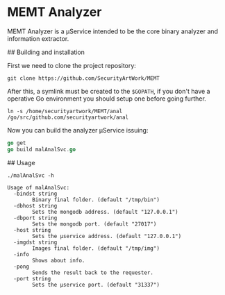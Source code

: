 # MEMT Analyzer

MEMT Analyzer is a μService intended to be the core binary analyzer and information extractor.

## Building and installation

First we need to clone the project repository:

`git clone https://github.com/SecurityArtWork/MEMT`

After this, a symlink must be created to the `$GOPATH`, if you don't have a operative Go environment you should setup one before going further.

`ln -s /home/securityartwork/MEMT/anal /go/src/github.com/securityartwork/anal`

Now you can build the analyzer μService issuing:


```go
go get
go build malAnalSvc.go
```


## Usage

```
./malAnalSvc -h

Usage of malAnalSvc:
  -bindst string
        Binary final folder. (default "/tmp/bin")
  -dbhost string
        Sets the mongodb address. (default "127.0.0.1")
  -dbport string
        Sets the mongodb port. (default "27017")
  -host string
        Sets the μservice address. (default "127.0.0.1")
  -imgdst string
        Images final folder. (default "/tmp/img")
  -info
        Shows about info.
  -pong
        Sends the result back to the requester.
  -port string
        Sets the μservice port. (default "31337")
```

